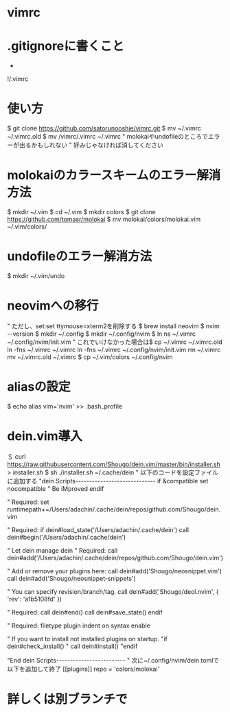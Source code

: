 # vimrc
# .gitignoreに書くこと
*
!/.vimrc
# 使い方
$ git clone https://github.com/satorunooshie/vimrc.git
$ mv ~/.vimrc ~/.vimrc.old
$ mv /vimrc/.vimrc ~/.vimrc
" molokaiやundofileのところでエラーが出るかもしれない
" 好みじゃなければ消してください
# molokaiのカラースキームのエラー解消方法
$ mkdir ~/.vim
$ cd ~/.vim
$ mkdir colors
$ git clone https://github.com/tomasr/molokai
$ mv molokai/colors/molokai.vim ~/.vim/colors/
# undofileのエラー解消方法
$ mkdir ~/.vim/undo
# neovimへの移行
 " ただし、set:set ttymouse=xterm2を削除する
$ brew install neovim
$ nvim --version
$ mkdir ~/.config
$ mkdir ~/.config/nvim
$ ln ns ~/.vimrc ~/.config/nvim/init.vim
" これでいけなかった場合は$ cp ~/.vimrc ~/.vimrc.old ln -fns ~/.vimrc ~/.vimrc ln -fns ~/.vimrc ~/.config/nvim/init.vim rm ~/.vimrc mv ~/.vimrc.old ~/.vimrc
$ cp ~/.vim/colors ~/.config/nvim
# aliasの設定
$ echo alias vim='nvim' >> .bash_profile
# dein.vim導入
＄ curl https://raw.githubusercontent.com/Shougo/dein.vim/master/bin/installer.sh > installer.sh
$ sh ./installer.sh ~/.cache/dein
" 以下のコードを設定ファイルに追加する
"dein Scripts-----------------------------
if &compatible
  set nocompatible               " Be iMproved
endif
 
" Required:
set runtimepath+=/Users/adachin/.cache/dein/repos/github.com/Shougo/dein.vim
 
" Required:
if dein#load_state('/Users/adachin/.cache/dein')
  call dein#begin('/Users/adachin/.cache/dein')
 
  " Let dein manage dein
  " Required:
  call dein#add('/Users/adachin/.cache/dein/repos/github.com/Shougo/dein.vim')
 
  " Add or remove your plugins here:
  call dein#add('Shougo/neosnippet.vim')
  call dein#add('Shougo/neosnippet-snippets')
 
  " You can specify revision/branch/tag.
  call dein#add('Shougo/deol.nvim', { 'rev': 'a1b5108fd' })
 
  " Required:
  call dein#end()
  call dein#save_state()
endif
 
" Required:
filetype plugin indent on
syntax enable
 
" If you want to install not installed plugins on startup.
"if dein#check_install()
"  call dein#install()
"endif
 
"End dein Scripts-------------------------
" 次に~/.config/nvim/dein.tomlで以下を追加して終了
[[plugins]]
repo = 'colors/molokai'
# 詳しくは別ブランチで
